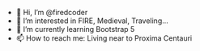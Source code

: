 - 👋 Hi, I’m @firedcoder
- 👀 I’m interested in FIRE, Medieval, Traveling...
- 🌱 I’m currently learning Bootstrap 5
- 📫 How to reach me: Living near to Proxima Centauri

<!---
firedcoder/firedcoder is a ✨ special ✨ repository because its `README.md` (this file) appears on your GitHub profile.
You can click the Preview link to take a look at your changes.
--->
